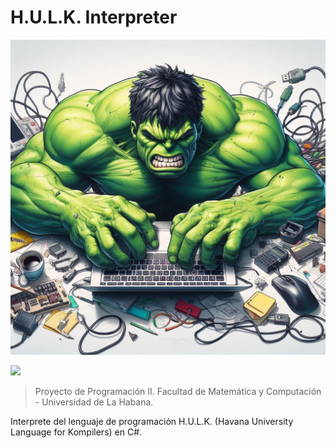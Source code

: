 # H.U.L.K. Interpreter

![](HULK.jpg)

![](Logo_MatCom.jpg)

> Proyecto de Programación II.
> Facultad de Matemática y Computación - Universidad de La Habana.

Interprete del lenguaje de programación H.U.L.K. (Havana University Language for Kompilers) en C#.